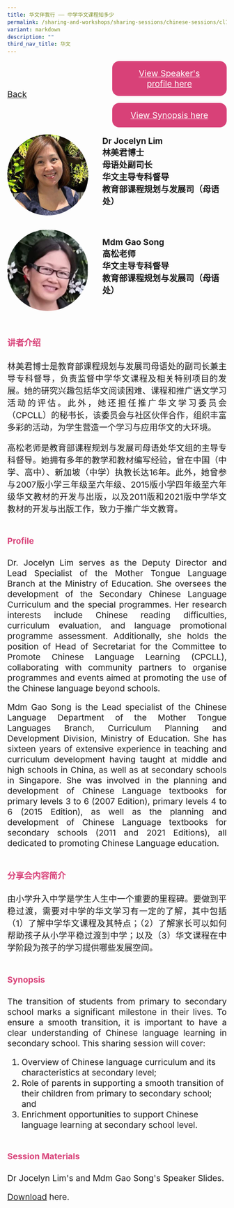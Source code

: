 ```yaml
---
title: 华文伴我行 —— 中学华文课程知多少
permalink: /sharing-and-workshops/sharing-sessions/chinese-sessions/cl12/
variant: markdown
description: ""
third_nav_title: 华文
---
```

<style>
.entry-title{
  font-size: 2.25rem;
  font-weight: 700;
  margin-bottom: 2rem;
  text-align: center;
}
.entry-content p{
  text-align: justify;
}

.entry-title.supported-by{
  margin-bottom: 0;
  margin-top: 3rem;
}

.entry-content .buttons-container{
  align-items: center;
  column-gap: 1rem;
  display: flex;
  flex-wrap: wrap;
  justify-content: center;
}
.entry-content .buttons-container .btn-link{
  background-color: #7431e8;
  border-radius: 0.4rem;
  color: #fff;
  font-size: 1.5rem;
  margin-bottom: 1rem;
  padding: 15px 20px;
  text-align: center;
  text-decoration: none;
  width: 15rem;
}
.entry-content .buttons-container .btn-link:hover{
  background-color: lightgrey;
}

.entry-content.sharing-sessions{
  align-items: center;
  display: flex;
  flex-direction: column;
  row-gap: 1.5rem;
}
.entry-content.sharing-sessions .session-item{
  align-items: flex-start;
  background-color:#d84178;
  border-radius: 0.5rem;
  color: #ffffff;
  row-gap: 2rem;
  display: flex;
  font-size: 1.1rem;
  flex-direction: column;
  line-height: 1.2;
  justify-content: space-between;
  margin-bottom: 2rem;
  padding: 1rem;
  width: 100%;
}
.entry-content.sharing-sessions .session-item .lower-wrapper{
  display: flex;
  flex-direction: column;
  row-gap: 2rem;
  width: 100%;
}
.entry-content.sharing-sessions .session-item .session-link{
  border: 2px solid lightgrey;
  border-radius: 0.5rem;
  padding: 1rem;
  text-align: center;
}
.entry-content.sharing-sessions .session-item .session-link a{
  color: #ffffff;
}

.entry-content.sharing-sessions.malay-sessions .session-item{
  background-color: #a3c864;
}

.entry-content.sharing-sessions.tamil-sessions .session-item,
.entry-content.sharing-sessions.preschools-exhibitors .session-item{
  background-color: #9b4490;
}

.entry-content.sharing-sessions.english-sessions .session-item{
  background-color: #fa0;
}

.entry-content.sharing-sessions.primary-secondary-exhibitors .session-item{
  background-color: #a3c864;
}

.entry-content.sharing-sessions .session-item .session-link:hover{
  background-color: lightgrey;
}

.entry-content.sharing-session-item{
  font-size: 1.2rem;
}
.entry-content.sharing-session-item .sharing-sessions-nav{
  align-items: center;
  column-gap: 1rem;
  display: flex;
  flex-wrap: wrap;
  justify-content: space-between;
  padding-bottom: 1rem;
}
.entry-content.sharing-session-item .sharing-sessions-nav .inner-nav-wrapper{
  column-gap: 1rem;
  display: flex;
  flex: 2;
  flex-wrap: wrap;
  justify-content: flex-end;
  row-gap: 1rem;
}
.entry-content.sharing-session-item .sharing-sessions-nav .inner-nav-wrapper .nav-btn{
  background-color: #d84178;
  border-radius: 1rem;
  color: #fff;
  padding: 1rem 2rem;
  text-align: center;
  width: 100%;
}
.entry-content.sharing-session-item.malay-session .sharing-sessions-nav .inner-nav-wrapper .nav-btn{
  background-color: #a3c864;
}
.entry-content.sharing-session-item.tamil-session .sharing-sessions-nav .inner-nav-wrapper .nav-btn{
  background-color: #9b4490;
}
.entry-content.sharing-session-item.english-session .sharing-sessions-nav .inner-nav-wrapper .nav-btn{
  background-color: #fa0;
}
.entry-content.sharing-session-item .sharing-sessions-nav .inner-nav-wrapper .nav-btn:hover{
  background-color: lightgrey;
}
.entry-content.sharing-session-item .profile-wrapper{
  align-items: center;
  display: flex;
  flex-direction: row;
  column-gap: 2rem;
}
.entry-content.sharing-session-item .profile-wrapper > div{
  flex: 1;
}
.entry-content.sharing-session-item .profile-photo-container{
  align-items: center;
  column-gap: 1rem;
  display: flex;
  flex-wrap: wrap;
  justify-content: space-between;
  row-gap: 1rem;
}
.entry-content.sharing-session-item .profile-photo{
  align-items: center;
  column-gap: 2rem;
  display: flex;
  flex-wrap: wrap;
  justify-content: center;
  row-gap: 2rem;
  margin-bottom: 2rem;
}
.entry-content.sharing-session-item .profile-photo img{
  border-radius: 100px;
  width: 200px;
}
.entry-content.sharing-session-item.awardee-item .profile-photo{
  width: 100%;
}
.entry-content.sharing-session-item .profile-name{
  font-weight: 700;
  margin-bottom: 3rem;
}
.entry-content.sharing-session-item h4{
  color: #d84178;
}
.entry-content.sharing-session-item.malay-session h4{
  color: #a3c864;
}
.entry-content.sharing-session-item.tamil-session h4{
  color: #9b4490;
}
.entry-content.sharing-session-item.english-session h4{
  color: #fa0;
}
.entry-content.sharing-session-item.awardee-item h3,
.entry-content.sharing-session-item.awardee-item h4{
  color: #4372d6;
}
.entry-content.sharing-session-item .section-wrapper{
  margin-bottom: 3rem;
}

.entry-content.awardees-container h4{
  font-weight: 700;
  margin-bottom: 3rem;
}
.entry-content.awardees-container a{
  text-decoration: none;
}
.entry-content.awardees-container .section-wrapper{
  margin-bottom: 10rem;
}
.entry-content.awardees-container .section-row{
  column-gap: 1rem;
  display: flex;
  flex-wrap: wrap;
  justify-content: space-around;
  row-gap: 1rem;
}
.entry-content.awardees-container .section-column{
  width: 30%;
}
.entry-content.awardees-container .awardee-wrapper{
  align-items: center;
  display: flex;
  flex-direction: column;
  justify-content: center;
  row-gap: 1rem;
}
.entry-content.awardees-container .awardee-wrapper .awardee-pic{
  width: 10rem;
}
.entry-content.awardees-container .awardee-wrapper .awardee-profile{
  color: #484848;
  text-align: center;
}
.entry-content.awardees-container .awardee-wrapper .name-english{
  font-size: 1.25rem;
  margin-bottom: 1rem;
}
.entry-content.awardees-container .awardee-wrapper .name-chinese{
  font-size: 1.25rem;
  margin-bottom: 1rem;
}

.entry-content .btntop{
  position: fixed;
  float: right;
  bottom: 20px;
  right: 80px;
  z-index: 99;
  border: none;
  background-color: #3bb9ff;
  cursor: pointer;
  padding: 15px;
  border-radius: 4px;
  color: #fff;
  font-weight: 600;
}

.coming-soon{
  color: #7431e8;
  font-size: 2rem;
  font-weight: 700;
  margin-top: 3rem;
  text-align: center;
}

@media all and (min-width: 40rem ){
  .entry-content.sharing-sessions{
    align-items: flex-start;
    display: flex;
    flex-direction: column;
    row-gap: 1.5rem;
  }

  .entry-content.sharing-session-item .profile-wrapper > div{
    flex: 0 1 auto;
  }
  
  .entry-content.sharing-sessions .session-item .lower-wrapper{
    align-items: center;
    flex-direction: row;
    justify-content: space-between;
  }

  .entry-content.sharing-session-item .sharing-sessions-nav .inner-nav-wrapper .nav-btn{
    width: 45%;
  }
}
</style>

<div class="entry-content sharing-session-item">
<div class="sharing-sessions-nav">
<a href="/sharing-and-workshops/sharing-sessions/chinese-sessions/">Back</a>
<div class="inner-nav-wrapper">
<a class="nav-btn" href="#C1">View Speaker's profile here</a>
<a class="nav-btn" href="#C2">View Synopsis here</a>
</div>
</div>

<div class="profiles-container">
<div class="profile-wrapper">
<div class="profile-photo">
<img alt="Jocelyn Lim" src="/images/Sharing_sessions/jocelyn-lim.jpg">
</div>
<div class="profile-name">
Dr Jocelyn Lim<br>
林美君博士<br>
母语处副司长<br>
华文主导专科督导<br>
教育部课程规划与发展司（母语处）
</div>
</div>
<div class="profile-wrapper">
<div class="profile-photo">
<img alt="Gao Song" src="/images/Sharing_sessions/gao-song.jpg">
</div>
<div class="profile-name">
Mdm Gao Song<br>
高松老师<br>
华文主导专科督导<br>
教育部课程规划与发展司（母语处）
</div>
</div>
</div>

<div class="section-wrapper">
<h4 id="C1">讲者介绍</h4>
<p>
林美君博士是教育部课程规划与发展司母语处的副司长兼主导专科督导，负责监督中学华文课程及相关特别项目的发展。她的研究兴趣包括华文阅读困难、课程和推广语文学习活动的评估。此外，她还担任推广华文学习委员会（CPCLL）的秘书长，该委员会与社区伙伴合作，组织丰富多彩的活动，为学生营造一个学习与应用华文的大环境。
</p>
<p>
高松老师是教育部课程规划与发展司母语处华文组的主导专科督导。她拥有多年的教学和教材编写经验，曾在中国（中学、高中）、新加坡（中学）执教长达16年。此外，她曾参与2007版小学三年级至六年级、2015版小学四年级至六年级华文教材的开发与出版，以及2011版和2021版中学华文教材的开发与出版工作，致力于推广华文教育。
</p>
</div>

<div class="section-wrapper">
<h4>Profile</h4>
<p>
Dr. Jocelyn Lim serves as the Deputy Director and Lead Specialist of the Mother Tongue Language Branch at the Ministry of Education. She oversees the development of the Secondary Chinese Language Curriculum and the special programmes. Her research interests include Chinese reading difficulties, curriculum evaluation, and language promotional programme assessment. Additionally, she holds the position of Head of Secretariat for the Committee to Promote Chinese Language Learning (CPCLL), collaborating with community partners to organise programmes and events aimed at promoting the use of the Chinese language beyond schools.
</p>
<p>
Mdm Gao Song is the Lead specialist of the Chinese Language Department of the Mother Tongue Languages Branch, Curriculum Planning and Development Division, Ministry of Education. She has sixteen years of extensive experience in teaching and curriculum development having taught at middle and high schools in China, as well as at secondary schools in Singapore. She was involved in the planning and development of Chinese Language textbooks for primary levels 3 to 6 (2007 Edition), primary levels 4 to 6 (2015 Edition), as well as the planning and development of Chinese Language textbooks for secondary schools (2011 and 2021 Editions), all dedicated to promoting Chinese Language education.
</p>
</div>

<div class="section-wrapper">
<h4 id="C2">分享会内容简介</h4> 
<p>
由小学升入中学是学生人生中一个重要的里程碑。要做到平稳过渡，需要对中学的华文学习有一定的了解，其中包括（1）了解中学华文课程及其特点；（2）了解家长可以如何帮助孩子从小学平稳过渡到中学；以及（3）华文课程在中学阶段为孩子的学习提供哪些发展空间。
</p>
</div>

<div class="section-wrapper">
<h4>Synopsis</h4> 
<p>
The transition of students from primary to secondary school marks a significant milestone in their lives. To ensure a smooth transition, it is important to have a clear understanding of Chinese language learning in secondary school. This sharing session will cover:
</p>
<ol>
<li>Overview of Chinese language curriculum and its characteristics at secondary level;</li>
<li>Role of parents in supporting a smooth transition of their children from primary to secondary school; and</li>
<li>Enrichment opportunities to support Chinese language learning at secondary school level.</li>
</ol>
</div>

<div class="section-wrapper">
	    <h4>Session Materials</h4>
    <p>Dr Jocelyn Lim's and Mdm Gao Song's Speaker Slides.</p>
    <p><a download="05. Huawen Ban Wo Xing_An Overview of the Chinese Language Curriculum in Singapore Secondary Schools_MTLB_SecCLU.pdf" target="_blank" href="/files/CL12.pdf">Download</a> here.</p>
</div>
</div>
